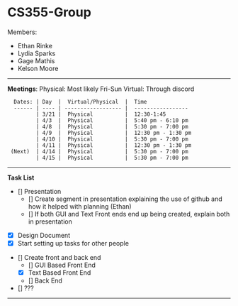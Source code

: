 # CS355-Group
Members: 
   - Ethan Rinke
   - Lydia Sparks
   - Gage Mathis
   - Kelson Moore

---

**Meetings**:
    Physical: Most likely Fri-Sun
    Virtual: Through discord

      Dates: | Day  |  Virtual/Physical  |  Time
      ------ | ---- | ------------------ |  -----------------
             | 3/21 |  Physical          |  12:30-1:45
             | 4/3  |  Physical          |  5:40 pm - 6:10 pm  
             | 4/8  |  Physical          |  5:30 pm - 7:00 pm
             | 4/9  |  Physical          |  12:30 pm - 1:30 pm
             | 4/10 |  Physical          |  5:30 pm - 7:00 pm
             | 4/11 |  Physical          |  12:30 pm - 1:30 pm
     (Next)  | 4/14 |  Physical          |  5:30 pm - 7:00 pm
             | 4/15 |  Physical          |  5:30 pm - 7:00 pm

---

**Task List**

- [] Presentation
   - [] Create segment in presentation explaining the use of github and how it helped with planning (Ethan)
   - [] If both GUI and Text Front ends end up being created, explain both in presentation
- [X]  Design Document
- [X]  Start setting up tasks for other people
- []   Create front and back end
   - [] GUI Based Front End
   - [X] Text Based Front End
   - [] Back End
- []   ???

---
